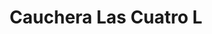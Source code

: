 ---
title: "Cauchera Las Cuatro L"
url: /ciudad-guayana-puerto-ordaz/cauchera-las-cuatro-l/
shop: Autowerkstatt
---